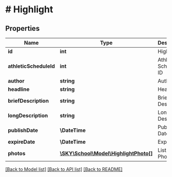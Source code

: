 # # Highlight

## Properties

Name | Type | Description | Notes
------------ | ------------- | ------------- | -------------
**id** | **int** | Highlight ID | [optional]
**athleticScheduleId** | **int** | Athletic Schedule ID | [optional]
**author** | **string** | Author | [optional]
**headline** | **string** | Headline | [optional]
**briefDescription** | **string** | Brief Description | [optional]
**longDescription** | **string** | Long Description | [optional]
**publishDate** | **\DateTime** | Publish Date | [optional]
**expireDate** | **\DateTime** | Expire Date | [optional]
**photos** | [**\SKY\School\Model\HighlightPhoto[]**](HighlightPhoto.md) | List of Photos | [optional]

[[Back to Model list]](../../README.md#models) [[Back to API list]](../../README.md#endpoints) [[Back to README]](../../README.md)
